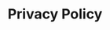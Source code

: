 ---
layout: page
sitemap: true
title: Privacy Policy
permalink: /privacy/
introduction: |
 We assure our donors that we will never disclose their data or the donation amount, unless it is mutually decided between us and the donor that we may do so. We will also never share your email, your transaction details, your account details, or any such information that we may have gathered through your transactions or donations. 
---
